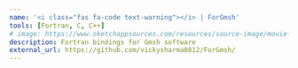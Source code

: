 ```yaml
---
name: '<i class="fas fa-code text-warning"></i> | ForGmsh'
tools: [Fortran, C, C++]
# image: https://www.sketchappsources.com/resources/source-image/movie-badges-jurajjurik.png
description: Fortran bindings for Gmsh software
external_url: https://github.com/vickysharma0812/ForGmsh/
---
```


